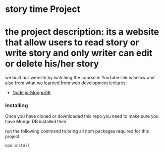 # story time Project 
# the project description: its a website that allow users to read story or write story and only writer can edit or delete his/her story

we built our website by watching the course in YouTube link is below and also from what we learned from web development lectures:
* [Node.js-MongoDB](https://www.youtube.com/playlist?list=PLXgJ7cArk9uR_xxd3iZIwTg0mKUDYsxoi) 

### Installing

Once you have cloned or downloaded this repo you need to make sure you have Mongo DB installed then

run the following command to bring all npm packages required for this project

```
npm install 
```